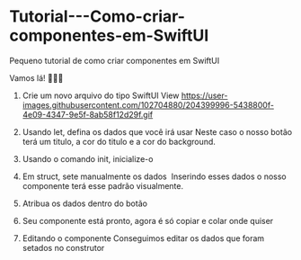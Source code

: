 # Tutorial---Como-criar-componentes-em-SwiftUI
<p> Pequeno tutorial de como criar componentes em SwiftUI</p>


Vamos lá! 👩🏽‍💻
1. Crie um novo arquivo do tipo SwiftUI View
https://user-images.githubusercontent.com/102704880/204399996-5438800f-4e09-4347-9e5f-8ab58f12d29f.gif

2. Usando let, defina os dados que você irá usar
Neste caso o nosso botão terá um titulo, a cor do titulo e a cor do background.

3. Usando o comando init, inicialize-o

3. Em struct, sete manualmente os dados 
Inserindo esses dados o nosso componente terá esse padrão visualmente. 

4. Atribua os dados dentro do botão

5. Seu componente está pronto, agora é só copiar e colar onde quiser

5. Editando o componente
Conseguimos editar os dados que foram setados no construtor
